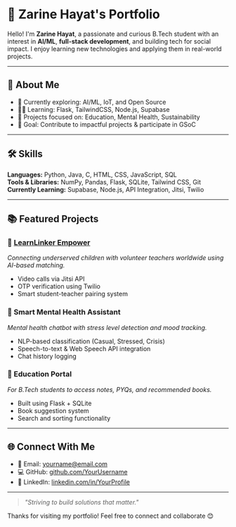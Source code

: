 # 💼 Zarine Hayat's Portfolio

Hello! I'm **Zarine Hayat**, a passionate and curious B.Tech student with an interest in **AI/ML**, **full-stack development**, and building tech for social impact. I enjoy learning new technologies and applying them in real-world projects.

---

## 🚀 About Me

- 🧠 Currently exploring: AI/ML, IoT, and Open Source
- 🧑‍💻 Learning: Flask, TailwindCSS, Node.js, Supabase
- 🌱 Projects focused on: Education, Mental Health, Sustainability
- 🎯 Goal: Contribute to impactful projects & participate in GSoC

---

## 🛠️ Skills

**Languages:** Python, Java, C, HTML, CSS, JavaScript, SQL  
**Tools & Libraries:** NumPy, Pandas, Flask, SQLite, Tailwind CSS, Git  
**Currently Learning:** Supabase, Node.js, API Integration, Jitsi, Twilio  

---

## 📚 Featured Projects

### 🔹 [LearnLinker Empower](https://github.com/YourUsername/LearnLinker-Empower)
_Connecting underserved children with volunteer teachers worldwide using AI-based matching._

- Video calls via Jitsi API
- OTP verification using Twilio
- Smart student-teacher pairing system

### 🔹 Smart Mental Health Assistant
_Mental health chatbot with stress level detection and mood tracking._

- NLP-based classification (Casual, Stressed, Crisis)
- Speech-to-text & Web Speech API integration
- Chat history logging

### 🔹 Education Portal
_For B.Tech students to access notes, PYQs, and recommended books._

- Built using Flask + SQLite
- Book suggestion system
- Search and sorting functionality

---

## 🌐 Connect With Me

- 💌 Email: yourname@email.com  
- 💻 GitHub: [github.com/YourUsername](https://github.com/HayatZarine)  
- 🔗 LinkedIn: [linkedin.com/in/YourProfile](https://linkedin.com/in/zarine-hayat-choudhury-9a5108335)

---

> _"Striving to build solutions that matter."_

Thanks for visiting my portfolio! Feel free to connect and collaborate 😊
